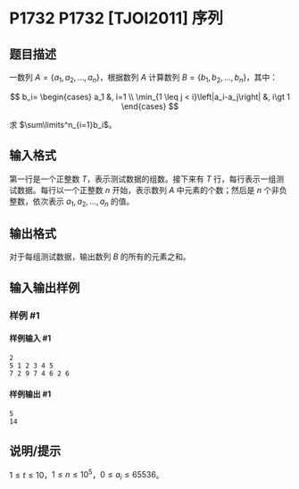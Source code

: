 # P1732 P1732 [TJOI2011] 序列

## 题目描述

一数列 $A=\{a_1,a_2,\ldots,a_n\}$，根据数列 $A$ 计算数列 $B=\{b_1,b_2,\ldots,b_n\}$，其中：  

$$
b_i=
\begin{cases}
a_1 &, i=1 \\ 
\min_{1 \leq j < i}\left|a_i-a_j\right| &, i\gt 1 
\end{cases}
$$

求 $\sum\limits^n_{i=1}b_i$。

## 输入格式

第一行是一个正整数 $T$，表示测试数据的组数。接下来有 $T$ 行，每行表示一组测试数据。每行以一个正整数 $n$ 开始，表示数列 $A$ 中元素的个数；然后是 $n$ 个非负整数，依次表示 $a_1,a_2,\ldots,a_n$ 的值。

## 输出格式

对于每组测试数据，输出数列 $B$ 的所有的元素之和。

## 输入输出样例

### 样例 #1

#### 样例输入 #1

```
2
5 1 2 3 4 5
7 2 9 7 4 6 2 6
```

#### 样例输出 #1

```
5
14
```

## 说明/提示

$1\le t\le 10$，$1\le n\le10^5$，$0\le a_i\le65536$。
